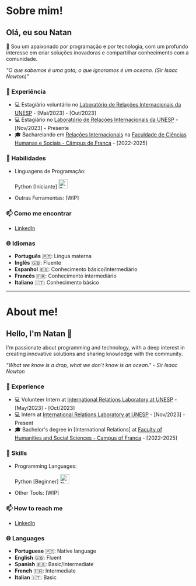 # Sobre mim!
## Olá, eu sou Natan 

👋 Sou um apaixonado por programação e por tecnologia, com um profundo interesse em criar soluções inovadoras e compartilhar conhecimento com a comunidade. 

*"O que sabemos é uma gota; o que ignoramos é um oceano. (Sir Isaac Newton)"*

### 💼 Experiência

- 💻 Estagiário voluntário no [Laboratório de Relações Internacionais da UNESP](https://labriunesp.org/) - [Mai/2023] - [Out/2023] 
- 💻 Estagiário no [Laboratório de Relações Internacionais da UNESP](https://labriunesp.org/) - [Nov/2023] - Presente
- 🎓 Bacharelando em [Relações Internacionais](https://www.franca.unesp.br/#!/graduacao/cursos-teste/relacoes-internacionais/) na [Faculdade de Ciências Humanas e Sociais - Câmpus de Franca](https://www.franca.unesp.br/) - [2022-2025]

### 🚀 Habilidades

- Linguagens de Programação:

  Python [Iniciante] <img src="https://cdn3.iconfinder.com/data/icons/logos-and-brands-adobe/512/267_Python-512.png" width="25" height="25" alt="Python">
- Outras Ferramentas: [WIP]

### 📫 Como me encontrar
- [LinkedIn](https://br.linkedin.com/in/natan-willian-noronha)

### 🌐 Idiomas
- **Português** 🇵🇹: Língua materna 
- **Inglês** 🇬🇧: Fluente
- **Espanhol** 🇪🇸: Conhecimento básico/intermediário
- **Francês** 🇫🇷: Conhecimento intermediário
- **Italiano** 🇮🇹: Conhecimento básico
______________________________________________________________________________________________________________________________________________________________________________________________________________________________________________
# About me!
## Hello, I'm Natan 👋

I'm passionate about programming and technology, with a deep interest in creating innovative solutions and sharing knowledge with the community.

*"What we know is a drop, what we don't know is an ocean." - Sir Isaac Newton*

### 💼 Experience

- 💻 Volunteer Intern at [International Relations Laboratory at UNESP](https://labriunesp.org/) - [May/2023] - [Oct/2023]
- 💻 Intern at [International Relations Laboratory at UNESP](https://labriunesp.org/) - [Nov/2023] - Present
- 🎓 Bachelor's degree in [International Relations] at [Faculty of Humanities and Social Sciences - Campus of Franca](https://www.franca.unesp.br/) - [2022-2025]

### 🚀 Skills

- Programming Languages:

  Python [Beginner] <img src="https://cdn3.iconfinder.com/data/icons/logos-and-brands-adobe/512/267_Python-512.png" width="25" height="25" alt="Python">
- Other Tools: [WIP]

### 📫 How to reach me

- [LinkedIn](https://www.linkedin.com/in/natan-willian-noronha)

### 🌐 Languages
- **Portuguese** 🇵🇹: Native language
- **English** 🇬🇧: Fluent
- **Spanish** 🇪🇸: Basic/Intermediate
- **French** 🇫🇷: Intermediate
- **Italian** 🇮🇹: Basic





